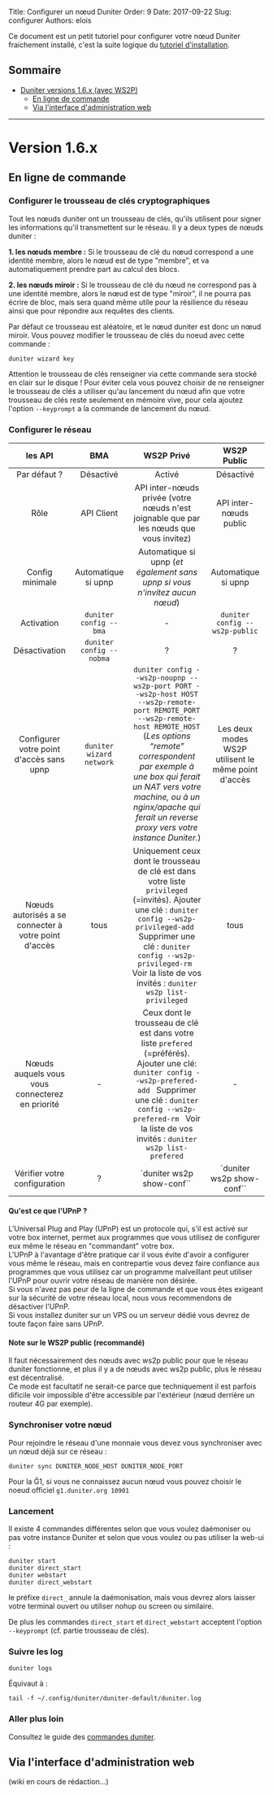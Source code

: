 Title: Configurer un nœud Duniter
Order: 9
Date: 2017-09-22
Slug: configurer
Authors: elois

Ce document est un petit tutoriel pour configurer votre nœud Duniter fraichement installé,  c'est la suite logique du [tutoriel d'installation](https://duniter.org/fr/wiki/duniter/installer).

## Sommaire

* [Duniter versions 1.6.x (avec WS2P)](#version-16x)
    * [En ligne de commande](#en-ligne-de-commande)
    * [Via l'interface d'administration web](#via-linterface-dadministration-web)

----

# Version 1.6.x

## En ligne de commande

### Configurer le trousseau de clés cryptographiques

Tout les nœuds duniter ont un trousseau de clés, qu'ils utilisent pour signer les informations qu'il transmettent sur le réseau. Il y a deux types de nœuds duniter :

**1. les nœuds membre :** Si le trousseau de clé du nœud correspond a une identité membre, alors le nœud est de type "membre", et 
va automatiquement prendre part au calcul des blocs.

**2. les nœuds miroir :** Si le trousseau de clé du nœud ne correspond pas à une identité membre, alors le nœud est de type "miroir", il ne pourra pas écrire de bloc, mais sera quand même utile pour la résilience du réseau ainsi que pour répondre aux requêtes des clients.

Par défaut ce trousseau est aléatoire, et le nœud duniter est donc un nœud miroir. Vous pouvez modifier le trousseau de clés du noeud avec cette commande :

    duniter wizard key

Attention le trousseau de clés renseigner via cette commande sera stocké en clair sur le disque !
Pour éviter cela vous pouvez choisir de ne renseigner le trousseau de clés a utiliser qu'au lancement du nœud afin que votre trousseau de clés reste seulement en mémoire vive, pour cela ajoutez l'option `--keyprompt` a la commande de lancement du nœud.
    
### Configurer le réseau


|                        les API                       |            BMA           |                                                                                                                                                    WS2P Privé                                                                                                                                                    |                     WS2P Public                     |
|:----------------------------------------------------:|:------------------------:|:----------------------------------------------------------------------------------------------------------------------------------------------------------------------------------------------------------------------------------------------------------------------------------------------------------------:|:---------------------------------------------------:|
|                     Par défaut ?                     |         Désactivé        |                                                                                                                                                      Activé                                                                                                                                                      |                      Désactivé                      |
|                         Rôle                         |        API Client        |                                                                                                              API inter-nœuds privée (votre nœuds n'est joignable que par les nœuds que vous invitez)                                                                                                             |                API inter-nœuds public               |
|                    Config minimale                   |    Automatique si upnp   |                                                                                                                    Automatique si upnp (*et également sans upnp si vous n'invitez aucun nœud*)                                                                                                                   |                 Automatique si upnp                 |
|                      Activation                      |  `duniter config --bma`  |                                                                                                                                                         -                                                                                                                                                        |            `duniter config --ws2p-public`           |
|                     Désactivation                    | `duniter config --nobma` |                                                                                                                                                         ?                                                                                                                                                        |                          ?                          |
|       Configurer votre point d'accès sans upnp       | `duniter wizard network` | `duniter config --ws2p-noupnp --ws2p-port PORT --ws2p-host HOST --ws2p-remote-port REMOTE_PORT  --ws2p-remote-host REMOTE_HOST` (*Les options “remote” correspondent par exemple à une box qui ferait un NAT vers votre machine, ou à un nginx/apache qui ferait un reverse proxy vers votre instance Duniter.*) | Les deux modes WS2P utilisent le même point d'accès |
| Nœuds autorisés a se connecter à votre point d'accès |           tous           | Uniquement ceux dont le trousseau de clé est dans votre liste `privileged` (=invités). Ajouter une clé  : `duniter config --ws2p-privileged-add ` Supprimer une clé : `duniter config --ws2p-privileged-rm ` Voir la liste de vos invités : `duniter ws2p list-privileged`                                       |                         tous                        |
|    Nœuds auquels vous vous connecterez en priorité   |             -            | Ceux dont le trousseau de clé est dans votre liste `prefered` (=préférés). Ajouter une clé: `duniter config --ws2p-prefered-add ` Supprimer une clé : `duniter config --ws2p-prefered-rm ` Voir la liste de vos invités : `duniter ws2p list-prefered`                                                           |                          -                          |
|             Vérifier votre configuration             |             ?            |                                                                                                                                             `duniter ws2p show-conf``                                                                                                                                            |              `duniter ws2p show-conf``              |


#### Qu'est ce que l'UPnP ?

L’Universal Plug and Play (UPnP) est un protocole qui, s'il est activé sur votre box internet, permet aux programmes que vous utilisez de configurer eux même le réseau en "commandant" votre box.  
L'UPnP à l'avantage d'être pratique car il vous évite d'avoir a configurer vous même le réseau, mais en contrepartie vous devez faire confiance aux programmes que vous utilisez car un programme malveillant peut utiliser l'UPnP pour ouvrir votre réseau de manière non désirée.  
Si vous n'avez pas peur de la ligne de commande et que vous êtes exigeant sur la sécurité de votre réseau local, nous vous recommendons de désactiver l'UPnP.  
Si vous installez duniter sur un VPS ou un serveur dédié vous devrez de toute façon faire sans UPnP.

#### Note sur le WS2P public (recommandé)
    
Il faut nécessairement des nœuds avec ws2p public pour que le réseau duniter fonctionne, et plus il y a de nœuds avec ws2p public, plus le réseau est décentralisé.  
Ce mode est facultatif ne serait-ce parce que techniquement il est parfois dificile voir impossible d'être accessible par l'extérieur (nœud derrière un routeur 4G par exemple).

### Synchroniser votre nœud

Pour rejoindre le réseau d'une monnaie vous devez vous synchroniser avec un nœud déjà sur ce réseau :

    duniter sync DUNITER_NODE_HOST DUNITER_NODE_PORT

Pour la Ğ1, si vous ne connaissez aucun nœud vous pouvez choisir le noeud officiel `g1.duniter.org 10901`

### Lancement

Il existe 4 commandes différentes selon que vous voulez daémoniser ou pas votre instance Duniter et selon que vous voulez ou pas utiliser la web-ui : 

    duniter start
    duniter direct_start
    duniter webstart
    duniter direct_webstart

le préfixe `direct_` annule la daémonisation, mais vous devrez alors laisser votre terminal ouvert ou utiliser nohup ou screen ou similaire.

De plus les commandes `direct_start` et `direct_webstart` acceptent l'option `--keyprompt` (cf. partie trousseau de clés).

### Suivre les log

    duniter logs

Équivaut à :

    tail -f ~/.config/duniter/duniter-default/duniter.log

### Aller plus loin

Consultez le guide des [commandes duniter](https://duniter.org/fr/wiki/duniter/commandes).

## Via l'interface d'administration web

(wiki en cours de rédaction...)
